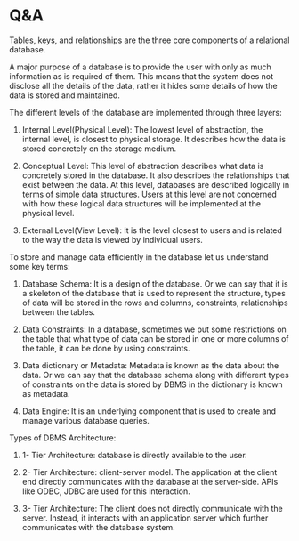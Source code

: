 # Q&A

Tables, keys, and relationships are the three core components of a relational database.

A major purpose of a database is to provide the user with only as much information as is required of them. This means that the system does not disclose all the details of the data, rather it hides some details of how the data is stored and maintained.


The different levels of the database are implemented through three layers:
1. Internal Level(Physical Level): The lowest level of abstraction, the internal level, is closest to physical storage. It describes how the data is stored concretely on the storage medium.

2. Conceptual Level: This level of abstraction describes what data is concretely stored in the database. It also describes the relationships that exist between the data. At this level, databases are described logically in terms of simple data structures. Users at this level are not concerned with how these logical data structures will be implemented at the physical level.

3. External Level(View Level): It is the level closest to users and is related to the way the data is viewed by individual users.



To store and manage data efficiently in the database let us understand some key terms:

1. Database Schema: It is a design of the database. Or we can say that it is a skeleton of the database that is used to represent the structure, types of data will be stored in the rows and columns, constraints, relationships between the tables.

2. Data Constraints:  In a database, sometimes we put some restrictions on the table that what type of data can be stored in one or more columns of the table, it can be done by using constraints.

3. Data dictionary or Metadata: Metadata is known as the data about the data. Or we can say that the database schema along with different types of constraints on the data is stored by DBMS in the dictionary is known as metadata.

4. Data Engine: It is an underlying component that is used to create and manage various database queries.



Types of DBMS Architecture:

1. 1- Tier Architecture: database is directly available to the user.

2. 2- Tier Architecture: client-server model. The application at the client end directly communicates with the database at the server-side. APIs like ODBC, JDBC are used for this interaction.

3. 3- Tier Architecture: The client does not directly communicate with the server. Instead, it interacts with an application server which further communicates with the database system.








